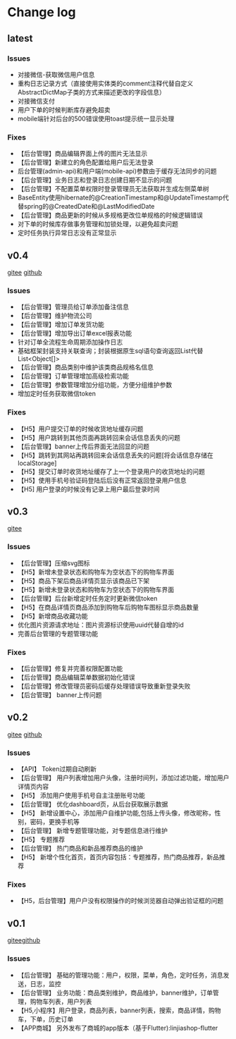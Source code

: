 # Change log

## latest
### Issues
- 对接微信-获取微信用户信息
- 重构日志记录方式（直接使用实体类的comment注释代替自定义AbstractDictMap子类的方式来描述更改的字段信息）
- 对接微信支付
- 用户下单的时候判断库存避免超卖
- mobile端针对后台的500错误使用toast提示统一显示处理
### Fixes
- 【后台管理】商品编辑界面上传的图片无法显示
- 【后台管理】新建立的角色配置给用户后无法登录
- 后台管理(admin-api)和用户端(mobile-api)参数由于缓存无法同步的问题 
- 【后台管理】业务日志和登录日志创建日期不显示的问题
- 【后台管理】不配置菜单权限时登录管理员无法获取并生成左侧菜单树
- BaseEntity使用hibernate的@CreationTimestamp和@UpdateTimestamp代替spring的@CreatedDate和@LastModifiedDate
- 【后台管理】商品更新的时候从多规格更改位单规格的时候逻辑错误
- 对下单的时候库存做事务管理和加锁处理，以避免超卖问题
- 定时任务执行异常日志没有正常显示


## v0.4
[gitee](https://gitee.com/microapp/linjiashop/releases/v0.4) [github](https://github.com/microapp-store/linjiashop/releases/tag/v0.4)
### Issues
- 【后台管理】管理员给订单添加备注信息
- 【后台管理】维护物流公司
- 【后台管理】增加订单发货功能
- 【后台管理】增加导出订单excel报表功能
- 针对订单全流程生命周期添加操作日志
- 基础框架封装支持关联查询；封装根据原生sql语句查询返回List<Map>代替List<Object[]>
- 【后台管理】商品类别中维护该类商品规格名信息
- 【后台管理】订单管理增加高级检索功能
- 【后台管理】参数管理增加分组功能，方便分组维护参数
- 增加定时任务获取微信token


### Fixes
- 【H5】用户提交订单的时候收货地址缓存问题
- 【H5】用户跳转到其他页面再跳转回来会话信息丢失的问题
- 【后台管理】banner上传后界面无法回显的问题
- 【H5】跳转到其网站再跳转回来会话信息丢失的问题[将会话信息存储在localStorage]
- 【H5】提交订单时收货地址缓存了上一个登录用户的收货地址的问题
- 【H5】使用手机号验证码登陆后后没有正常返回登录用户信息
- 【H5] 用户登录的时候没有记录上用户最后登录时间


## v0.3
 [gitee](https://gitee.com/microapp/linjiashop/releases/v0.3)
### Issues 
- 【后台管理】压缩svg图标
- 【H5】新增未登录状态和购物车为空状态下的购物车界面
- 【H5】商品下架后商品详情页显示该商品已下架
- 【H5】新增未登录状态和购物车为空状态下的购物车界面
- 【后台管理】后台新增定时任务定时更新微信token
- 【H5】在商品详情页商品添加到购物车后购物车图标显示商品数量
- 【H5】新增商品收藏功能
- 优化图片资源请求地址：图片资源标识使用uuid代替自增的id
- 完善后台管理的专题管理功能

### Fixes
- 【后台管理】修复并完善权限配置功能
- 【后台管理】商品编辑菜单数据初始化错误
- 【后台管理】修改管理员密码后缓存处理错误导致重新登录失败
- 【后台管理】 banner上传问题

## v0.2
 [gitee](https://gitee.com/microapp/linjiashop/releases/v0.2) [github](https://github.com/microapp-store/linjiashop/releases/tag/v0.2)
### Issues
- 【API】 Token过期自动刷新
- 【后台管理】 用户列表增加用户头像，注册时间列，添加过滤功能，增加用户详情页内容
- 【H5】 添加用户使用手机号自主注册账号功能
- 【后台管理】 优化dashboard页，从后台获取展示数据
- 【H5】 新增设置中心，添加用户自维护功能,包括上传头像，修改昵称，性别，密码，更换手机等
- 【后台管理】 新增专题管理功能，对专题信息进行维护
- 【H5】 专题推荐
- 【后台管理】 热门商品和新品推荐商品的维护
- 【H5】 新增个性化首页，首页内容包括：专题推荐，热门商品推荐，新品推荐
### Fixes
- 【H5，后台管理】用户户没有权限操作的时候浏览器自动弹出验证框的问题


## v0.1
[gitee](https://gitee.com/microapp/linjiashop/releases/v0.1)[github](https://github.com/microapp-store/linjiashop/releases/tag/v0.1)
### Issues
- 【后台管理】  基础的管理功能：用户，权限，菜单，角色，定时任务，消息发送，日志，监控
- 【后台管理】  业务功能：商品类别维护，商品维护，banner维护，订单管理，购物车列表，用户列表
- 【H5,小程序】用户登录，商品列表，banner列表，搜索，商品详情，购物车，下单，历史订单
- 【APP商城】  另外发布了商城的app版本（基于Flutter):linjiashop-flutter
